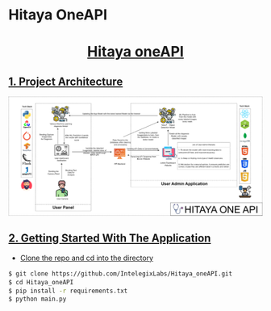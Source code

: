 # Hitaya OneAPI

<h1 align="center"><a href="">Hitaya oneAPI</h1>




## 1. Project Architecture

<p align="center">
  <img src="Data/HITAYA_ONE_API.png" />
</p>


## 2. Getting Started With The Application

- Clone the repo and cd into the directory
```sh
$ git clone https://github.com/IntelegixLabs/Hitaya_oneAPI.git
$ cd Hitaya_oneAPI
$ pip install -r requirements.txt
$ python main.py
```
